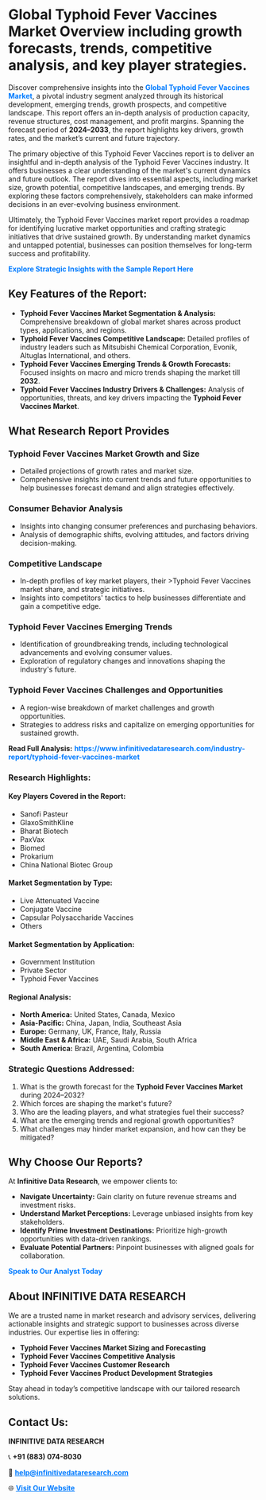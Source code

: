 <h1>Global Typhoid Fever Vaccines Market Overview including growth forecasts, trends, competitive analysis, and key player strategies.</h1>
<p>
Discover comprehensive insights into the 
<a href="https://www.infinitivedataresearch.com/industry-report/typhoid-fever-vaccines-market" rel="dofollow" style="color: #007BFF; text-decoration: none;"><strong>Global Typhoid Fever Vaccines Market</strong></a>, a pivotal industry segment analyzed through its historical development, emerging trends, growth prospects, and competitive landscape. This report offers an in-depth analysis of production capacity, revenue structures, cost management, and profit margins. Spanning the forecast period of <strong>2024–2033</strong>, the report highlights key drivers, growth rates, and the market’s current and future trajectory.
</p>
<p>
The primary objective of this Typhoid Fever Vaccines report is to deliver an insightful and in-depth analysis of the Typhoid Fever Vaccines industry. It offers businesses a clear understanding of the market's current dynamics and future outlook. The report dives into essential aspects, including market size, growth potential, competitive landscapes, and emerging trends. By exploring these factors comprehensively, stakeholders can make informed decisions in an ever-evolving business environment.
</p>
<p>
Ultimately, the Typhoid Fever Vaccines market report provides a roadmap for identifying lucrative market opportunities and crafting strategic initiatives that drive sustained growth. By understanding market dynamics and untapped potential, businesses can position themselves for long-term success and profitability.
</p>
<p>
<a href="https://www.infinitivedataresearch.com/request-sample/reportId=111384" style="color: #007BFF; text-decoration: none;"><strong>Explore Strategic Insights with the Sample Report Here</strong></a>
</p>

<h2>Key Features of the Report:</h2>
<ul>
<li><strong>Typhoid Fever Vaccines Market Segmentation & Analysis:</strong> Comprehensive breakdown of global market shares across product types, applications, and regions.</li>
<li><strong>Typhoid Fever Vaccines Competitive Landscape:</strong> Detailed profiles of industry leaders such as Mitsubishi Chemical Corporation, Evonik, Altuglas International, and others.</li>
<li><strong>Typhoid Fever Vaccines Emerging Trends & Growth Forecasts:</strong> Focused insights on macro and micro trends shaping the market till <strong>2032</strong>.</li>
<li><strong>Typhoid Fever Vaccines Industry Drivers & Challenges:</strong> Analysis of opportunities, threats, and key drivers impacting the <strong>Typhoid Fever Vaccines Market</strong>.</li>
</ul>

<h2>What Research Report Provides</h2>
<h3>Typhoid Fever Vaccines Market Growth and Size</h3>
<ul>
<li>Detailed projections of growth rates and market size.</li>
<li>Comprehensive insights into current trends and future opportunities to help businesses forecast demand and align strategies effectively.</li>
</ul>

<h3>Consumer Behavior Analysis</h3>
<ul>
<li>Insights into changing consumer preferences and purchasing behaviors.</li>
<li>Analysis of demographic shifts, evolving attitudes, and factors driving decision-making.</li>
</ul>

<h3>Competitive Landscape</h3>
<ul>
<li>In-depth profiles of key market players, their >Typhoid Fever Vaccines market share, and strategic initiatives.</li>
<li>Insights into competitors' tactics to help businesses differentiate and gain a competitive edge.</li>
</ul>

<h3>Typhoid Fever Vaccines Emerging Trends</h3>
<ul>
<li>Identification of groundbreaking trends, including technological advancements and evolving consumer values.</li>
<li>Exploration of regulatory changes and innovations shaping the industry's future.</li>
</ul>

<h3>Typhoid Fever Vaccines Challenges and Opportunities</h3>
<ul>
<li>A region-wise breakdown of market challenges and growth opportunities.</li>
<li>Strategies to address risks and capitalize on emerging opportunities for sustained growth.</li>
</ul>
<p><strong>Read Full Analysis:</strong> <a href="https://www.infinitivedataresearch.com/industry-report/typhoid-fever-vaccines-market" rel="dofollow" style="color: #007BFF; text-decoration: none;"><strong>https://www.infinitivedataresearch.com/industry-report/typhoid-fever-vaccines-market</strong></a></p>
<h3>Research Highlights:</h3>
<h4>Key Players Covered in the Report:</h4>
<ul><li>Sanofi Pasteur</li><li>GlaxoSmithKline</li><li>Bharat Biotech</li><li>PaxVax</li><li>Biomed</li><li>Prokarium</li><li>China National Biotec Group</li></ul>
<h4>Market Segmentation by Type:</h4>
<ul><li>Live Attenuated Vaccine</li><li>Conjugate Vaccine</li><li>Capsular Polysaccharide Vaccines</li><li>Others</li></ul>
<h4>Market Segmentation by Application:</h4>
<ul><li>Government Institution</li><li>Private Sector</li><li>Typhoid Fever Vaccines</li></ul>

<h4>Regional Analysis:</h4>
<ul>
<li><strong>North America:</strong> United States, Canada, Mexico</li>
<li><strong>Asia-Pacific:</strong> China, Japan, India, Southeast Asia</li>
<li><strong>Europe:</strong> Germany, UK, France, Italy, Russia</li>
<li><strong>Middle East & Africa:</strong> UAE, Saudi Arabia, South Africa</li>
<li><strong>South America:</strong> Brazil, Argentina, Colombia</li>
</ul>

<h3>Strategic Questions Addressed:</h3>
<ol>
<li>What is the growth forecast for the <strong>Typhoid Fever Vaccines Market</strong> during 2024–2032?</li>
<li>Which forces are shaping the market's future?</li>
<li>Who are the leading players, and what strategies fuel their success?</li>
<li>What are the emerging trends and regional growth opportunities?</li>
<li>What challenges may hinder market expansion, and how can they be mitigated?</li>
</ol>

<h2>Why Choose Our Reports?</h2>
<p>At <strong>Infinitive Data Research</strong>, we empower clients to:</p>
<ul>
<li><strong>Navigate Uncertainty:</strong> Gain clarity on future revenue streams and investment risks.</li>
<li><strong>Understand Market Perceptions:</strong> Leverage unbiased insights from key stakeholders.</li>
<li><strong>Identify Prime Investment Destinations:</strong> Prioritize high-growth opportunities with data-driven rankings.</li>
<li><strong>Evaluate Potential Partners:</strong> Pinpoint businesses with aligned goals for collaboration.</li>
</ul>
<p><a href="https://www.infinitivedataresearch.com/industry-report/typhoid-fever-vaccines-market" rel="dofollow" style="color: #007BFF; text-decoration: none;"><strong>Speak to Our Analyst Today</strong></a></p>

<h2>About INFINITIVE DATA RESEARCH</h2>
<p>We are a trusted name in market research and advisory services, delivering actionable insights and strategic support to businesses across diverse industries. Our expertise lies in offering:</p>
<ul>
<li><strong>Typhoid Fever Vaccines Market Sizing and Forecasting</strong></li>
<li><strong>Typhoid Fever Vaccines Competitive Analysis</strong></li>
<li><strong>Typhoid Fever Vaccines Customer Research</strong></li>
<li><strong>Typhoid Fever Vaccines Product Development Strategies</strong></li>
</ul>
<p>Stay ahead in today’s competitive landscape with our tailored research solutions.</p>

<h2>Contact Us:</h2>
<p><strong>INFINITIVE DATA RESEARCH</strong></p>
<p>📞 <strong>+91 (883) 074-8030</strong></p>
<p>📧 <strong><a href="mailto:help@infinitivedataresearch.com" style="color: #007BFF;">help@infinitivedataresearch.com</a></strong></p>
<p>🌐 <strong><a href="https://www.infinitivedataresearch.com" rel="dofollow" style="color: #007BFF;">Visit Our Website</a></strong></p>